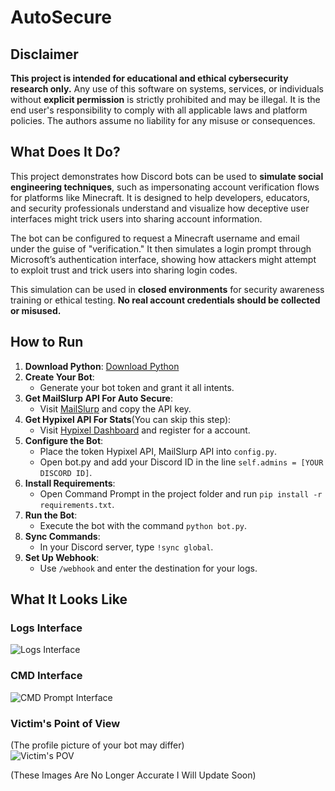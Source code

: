 # AutoSecure

## Disclaimer
**This project is intended for educational and ethical cybersecurity research only.** Any use of this software on systems, services, or individuals without **explicit permission** is strictly prohibited and may be illegal. It is the end user's responsibility to comply with all applicable laws and platform policies. The authors assume no liability for any misuse or consequences.

## What Does It Do?

This project demonstrates how Discord bots can be used to **simulate social engineering techniques**, such as impersonating account verification flows for platforms like Minecraft. It is designed to help developers, educators, and security professionals understand and visualize how deceptive user interfaces might trick users into sharing account information.

The bot can be configured to request a Minecraft username and email under the guise of "verification." It then simulates a login prompt through Microsoft’s authentication interface, showing how attackers might attempt to exploit trust and trick users into sharing login codes.

This simulation can be used in **closed environments** for security awareness training or ethical testing. **No real account credentials should be collected or misused.**



## How to Run

1. **Download Python**: [Download Python](https://www.python.org/downloads/release/python-3110/)
2. **Create Your Bot**:
    - Generate your bot token and grant it all intents.
3. **Get MailSlurp API For Auto Secure**:
   - Visit [MailSlurp](https://www.mailslurp.com/) and copy the API key.
4. **Get Hypixel API For Stats**(You can skip this step):
   - Visit [Hypixel Dashboard](https://developer.hypixel.net/) and register for a account.
5. **Configure the Bot**:
    - Place the token Hypixel API, MailSlurp API into `config.py`.
    - Open bot.py and add your Discord ID in the line `self.admins = [YOUR DISCORD ID]`.
6. **Install Requirements**:
    - Open Command Prompt in the project folder and run `pip install -r requirements.txt`.
7. **Run the Bot**:
    - Execute the bot with the command `python bot.py`.
8. **Sync Commands**:
    - In your Discord server, type `!sync global`.
9. **Set Up Webhook**:
    - Use `/webhook` and enter the destination for your logs.

## What It Looks Like

### Logs Interface<br>
![Logs Interface](https://i.imgur.com/7ycbJLp.png)

### CMD Interface<br>
![CMD Prompt Interface](https://i.imgur.com/Hp0rAh4.png)

### Victim's Point of View<br>
(The profile picture of your bot may differ)<br>
![Victim's POV](https://i.imgur.com/s91N2fp.png)


(These Images Are No Longer Accurate I Will Update Soon)
